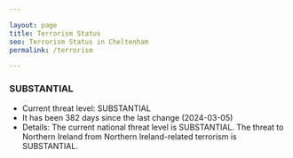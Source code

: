 ```yaml
---

layout: page
title: Terrorism Status
seo: Terrorism Status in Cheltenham
permalink: /terrorism

---
```


<!-- threat_marker starts -->
<h3>SUBSTANTIAL</h3>
<div class="SUBSTANTIAL">
<ul>
<li>Current threat level: SUBSTANTIAL</li>
<li>It has been 382 days since the last change (2024-03-05)</li>
<li>Details: The current national threat level is SUBSTANTIAL. The threat to Northern Ireland from Northern Ireland-related terrorism is SUBSTANTIAL.</li>
</ul>
</div>
<!-- threat_marker ends -->
